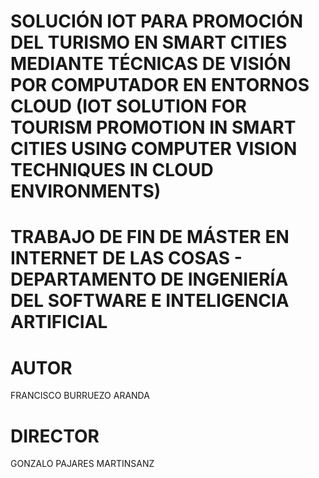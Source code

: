 # SOLUCIÓN IOT PARA PROMOCIÓN DEL TURISMO EN SMART CITIES MEDIANTE TÉCNICAS DE VISIÓN POR COMPUTADOR EN ENTORNOS CLOUD (IOT SOLUTION FOR TOURISM PROMOTION IN SMART CITIES USING COMPUTER VISION TECHNIQUES IN CLOUD ENVIRONMENTS)

# TRABAJO DE FIN DE MÁSTER EN INTERNET DE LAS COSAS - DEPARTAMENTO DE INGENIERÍA DEL SOFTWARE E INTELIGENCIA ARTIFICIAL
 
# AUTOR
FRANCISCO BURRUEZO ARANDA

# DIRECTOR
GONZALO PAJARES MARTINSANZ
